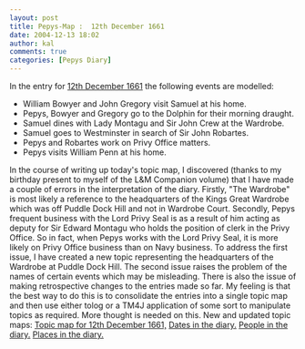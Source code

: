```yaml
---
layout: post
title: Pepys-Map :  12th December 1661
date: 2004-12-13 18:02
author: kal
comments: true
categories: [Pepys Diary]
---
```

In the entry for <a href="http://www.pepysdiary.com/archive/1661/12/12/index.php">12th December 1661</a> the following events are modelled:
<ul>
<li>William Bowyer and John Gregory visit Samuel at his home.</li>
<li>Pepys, Bowyer and Gregory go to the Dolphin for their morning draught.</li>
<li>Samuel dines with Lady Montagu and Sir John Crew at the Wardrobe.</li>
<li>Samuel goes to Westminster in search of Sir John Robartes.</li>
<li>Pepys and Robartes work on Privy Office matters.</li>
<li>Pepys visits William Penn at his home.</li>
</ul>

<!--more-->
In the course of writing up today's topic map, I discovered (thanks to my birthday present to myself of the L&M Companion volume) that I have made a couple of errors in the interpretation of the diary.
Firstly, "The Wardrobe" is most likely a reference to the headquarters of the Kings Great Wardrobe which was off Puddle Dock Hill and not in Wardrobe Court. Secondly, Pepys frequent business with the Lord Privy Seal is as a result of him acting as deputy for Sir Edward Montagu who holds the position of clerk in the Privy Office. So in fact, when Pepys works with the Lord Privy Seal, it is more likely on Privy Office business than on Navy business.
To address the first issue, I have created a new topic representing the headquarters of the Wardrobe at Puddle Dock Hill. The second issue raises the problem of the names of certain events which may be misleading. There is also the issue of making retrospective changes to the entries made so far. My feeling is that the best way to do this is to consolidate the entries into a single topic map and then use either tolog or a TM4J application of some sort to manipulate topics as required. More thought is needed on this.
New and updated topic maps:
<a href="http://www.techquila.com/blog/archives/16611212.ltm">Topic map for 12th December 1661,</a>
<a href="http://www.techquila.com/blog/archives/pepys-diary-dates.ltm">Dates in the diary.</a>
<a href="http://www.techquila.com/blog/archives/pepys-diary-people.ltm">People in the diary.</a>
<a href="http://www.techquila.com/blog/archives/pepys-diary-places.ltm">Places in the diary.</a>

